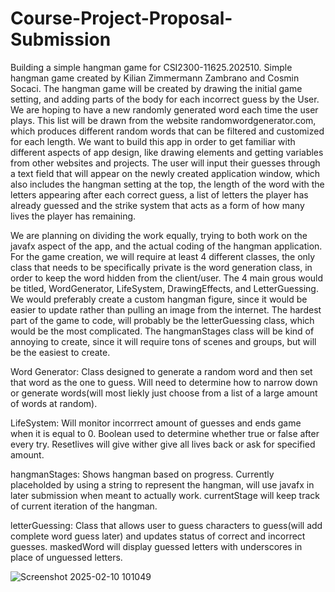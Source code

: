 # Course-Project-Proposal-Submission
Building a simple hangman game for CSI2300-11625.202510.
Simple hangman game created by Kilian Zimmermann Zambrano and Cosmin Socaci.
The hangman game will be created by drawing the initial game setting, and adding parts of the body for each incorrect guess by the User. We are hoping to have a new randomly generated word each time the user plays. This list will be drawn from the website randomwordgenerator.com, which produces different random words that can be filtered and customized for each length. We want to build this app in order to get familiar with different aspects of app design, like drawing elements and getting variables from other websites and projects. The user will input their guesses through a text field that will appear on the newly created application window, which also includes the hangman setting at the top, the length of the word with the letters appearing after each correct guess, a list of letters the player has already guessed and the strike system that acts as a form of how many lives the player has remaining. 

We are planning on dividing the work equally, trying to both work on the javafx aspect of the app, and the actual coding of the hangman application. For the game creation, we will require at least 4 different classes, the only class that needs to be specifically private is the word generation class, in order to keep the word hidden from the client/user. The 4 main grous would be titled, WordGenerator, LifeSystem, DrawingEffects, and LetterGuessing. We would preferably create a custom hangman figure, since it would be easier to update rather than pulling an image from the internet. The hardest part of the game to code, will probably be the letterGuessing class, which would be the most complicated. The hangmanStages class will be kind of annoying to create, since it will require tons of scenes and groups, but will be the easiest to create.


Word Generator: Class designed to generate a random word and then set that word as the one to guess. Will need to determine how to narrow down or generate words(will most liekly just choose from a list of a large amount of words at random).

LifeSystem: Will monitor incorrrect amount of guesses and ends game when it is equal to 0. Boolean used to determine whether true or false after every try. Resetlives will give wither give all lives back or ask for specified amount.

hangmanStages: Shows hangman based on progress. Currently placeholded by using a string to represent the hangman, will use javafx in later submission when meant to actually work. currentStage will keep track of current iteration of the hangman. 

letterGuessing: Class that allows user to guess characters to guess(will add complete word guess later) and updates status of correct and incorrect guesses. maskedWord will display guessed letters with underscores in place of unguessed letters. 

![Screenshot 2025-02-10 101049](https://github.com/user-attachments/assets/57fa599a-0d0c-4028-9d11-4a4ca27ef156)
